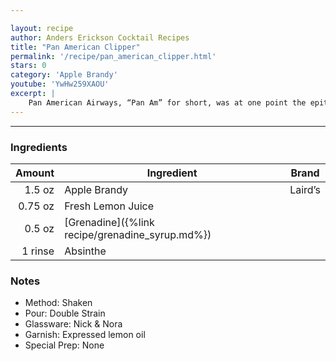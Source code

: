 ```yaml
---

layout: recipe
author: Anders Erickson Cocktail Recipes
title: "Pan American Clipper"
permalink: '/recipe/pan_american_clipper.html'
stars: 0
category: 'Apple Brandy'
youtube: 'YwHw259XAOU'
excerpt: |
    Pan American Airways, “Pan Am” for short, was at one point the epitome of style for jet-setting travelers, so it’s no surprise that its eponymous cocktail is equally fabulous. A mixture of apple brandy, lime juice, grenadine, and absinthe, the bright-hued sour dates to 1939, when prolific cocktail writer and world traveler Charles H. Baker included the recipe in The Gentleman’s Companion. Baker had settled down in Coconut Grove, Florida, near Pan Am’s first international airport; in his seminal book, he wrote that the recipe came “from the notebook of one of our pilot friends who—when off duty—may seek one.” 
---
```


---

### Ingredients

| Amount  | Ingredient                                      | Brand   |
| ------: | ----------------------------------------------- | ------- |
|  1.5 oz | Apple Brandy                                    | Laird’s |
| 0.75 oz | Fresh Lemon Juice                               |
|  0.5 oz | [Grenadine]({%link recipe/grenadine_syrup.md%}) |
| 1 rinse | Absinthe                                        |


 ### Notes

- Method: Shaken
- Pour: Double Strain
- Glassware: Nick &amp; Nora
- Garnish: Expressed lemon oil
- Special Prep: None



